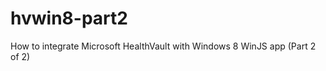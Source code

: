 hvwin8-part2
============

How to integrate Microsoft HealthVault with Windows 8 WinJS app (Part 2 of 2)